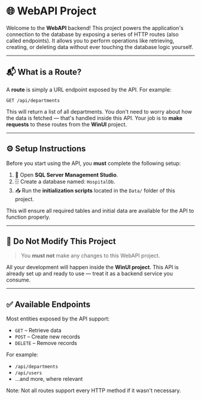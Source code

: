 # 🌐 WebAPI Project

Welcome to the **WebAPI** backend! This project powers the application's connection to the database by exposing a series of HTTP routes (also called endpoints). It allows you to perform operations like retrieving, creating, or deleting data without ever touching the database logic yourself.

---

## 📬 What is a Route?

A **route** is simply a URL endpoint exposed by the API. For example:

```
GET /api/departments
```

This will return a list of all departments. You don't need to worry about how the data is fetched — that's handled inside this API. Your job is to **make requests** to these routes from the **WinUI** project.

---

## ⚙️ Setup Instructions

Before you start using the API, you **must** complete the following setup:

1. 🔧 Open **SQL Server Management Studio**.
2. 🗄️ Create a database named: `HospitalDb`.
3. 📥 Run the **initialization scripts** located in the `Data/` folder of this project.

This will ensure all required tables and initial data are available for the API to function properly.

---

## 🚫 Do Not Modify This Project

> You **must not** make any changes to this WebAPI project.  

All your development will happen inside the **WinUI project**. This API is already set up and ready to use — treat it as a backend service you consume.

---

## ✅ Available Endpoints

Most entities exposed by the API support:

- `GET` – Retrieve data
- `POST` – Create new records
- `DELETE` – Remove records

For example:

- `/api/departments`
- `/api/users`
- ...and more, where relevant

Note: Not all routes support every HTTP method if it wasn't necessary.


